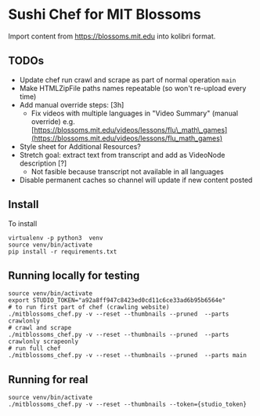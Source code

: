Sushi Chef for MIT Blossoms
===========================
Import content from https://blossoms.mit.edu into kolibri format.

TODOs
-----

* Update chef run crawl and scrape as part of normal operation `main`
* Make HTMLZipFile paths names repeatable (so won't re-upload every time)
* Add manual override steps: \[3h\]
  * Fix videos with multiple languages in "Video Summary" (manual override)
    e.g. [https://blossoms.mit.edu/videos/lessons/flu\_math\_games](https://blossoms.mit.edu/videos/lessons/flu_math_games)
* Style sheet for Additional Resources?
* Stretch goal: extract text from transcript and add as VideoNode description \[?\]
  * Not fasible because transcript not available in all languages
* Disable permanent caches so channel will update if new content posted



Install
-------
To install

    virtualenv -p python3  venv
    source venv/bin/activate
    pip install -r requirements.txt


Running locally for testing
---------------------------

    source venv/bin/activate
    export STUDIO_TOKEN="a92a8ff947c8423ed0cd11c6ce33ad6b95b6564e"
    # to run first part of chef (crawling website)
    ./mitblossoms_chef.py -v --reset --thumbnails --pruned  --parts crawlonly
    # crawl and scrape
    ./mitblossoms_chef.py -v --reset --thumbnails --pruned  --parts crawlonly scrapeonly
    # run full chef
    ./mitblossoms_chef.py -v --reset --thumbnails --pruned  --parts main


Running for real
----------------

    source venv/bin/activate
    ./mitblossoms_chef.py -v --reset --thumbnails --token={studio_token}

